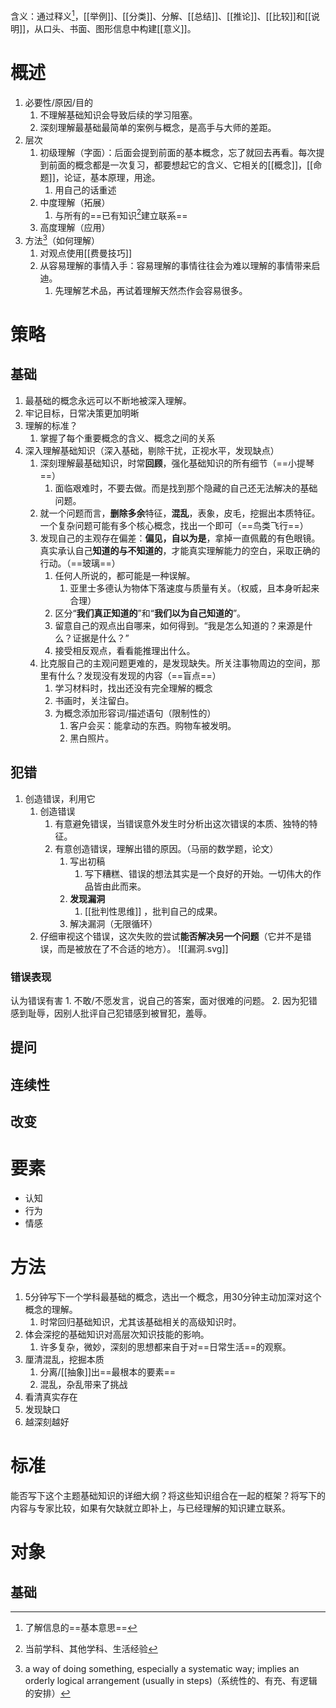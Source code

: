 含义：通过释义[^2]，[[举例]]、[[分类]]、分解、[[总结]]、[[推论]]、[[比较]]和[[说明]]，从口头、书面、图形信息中构建[[意义]]。
# 概述
1. 必要性/原因/目的
	1. 不理解基础知识会导致后续的学习阻塞。
	2. 深刻理解最基础最简单的案例与概念，是高手与大师的差距。
2. 层次
	1. 初级理解（字面）：后面会提到前面的基本概念，忘了就回去再看。每次提到前面的概念都是一次复习，都要想起它的含义、它相关的[[概念]]，[[命题]]，论证，基本原理，用途。
		1. 用自己的话重述
	2. 中度理解（拓展）
		1. 与所有的==已有知识[^3]建立联系==
	3. 高度理解（应用）
3. 方法[^1]（如何理解）
	1. 对观点使用[[费曼技巧]]
	2. 从容易理解的事情入手：容易理解的事情往往会为难以理解的事情带来启迪。
		1. 先理解艺术品，再试着理解天然杰作会容易很多。
# 策略
## 基础
1. 最基础的概念永远可以不断地被深入理解。
2. 牢记目标，日常决策更加明晰
3. 理解的标准？
	1. 掌握了每个重要概念的含义、概念之间的关系
4. 深入理解基础知识（深入基础，剔除干扰，正视水平，发现缺点）
	1. 深刻理解最基础知识，时常**回顾**，强化基础知识的所有细节（==小提琴==）
		1. 面临艰难时，不要去做。而是找到那个隐藏的自己还无法解决的基础问题。
	2. 就一个问题而言，**删除多余**特征，**混乱**，表象，皮毛，挖掘出本质特征。一个复杂问题可能有多个核心概念，找出一个即可（==鸟类飞行==）
	3. 发现自己的主观存在偏差：**偏见，自以为是**，拿掉一直佩戴的有色眼镜。真实承认自己**知道的与不知道的**，才能真实理解能力的空白，采取正确的行动。（==玻璃==）
		1. 任何人所说的，都可能是一种误解。
			1. 亚里士多德认为物体下落速度与质量有关。（权威，且本身听起来合理）
		2. 区分“**我们真正知道的**”和“**我们以为自己知道的**”。
		3. 留意自己的观点出自哪来，如何得到。“我是怎么知道的？来源是什么？证据是什么？”
		4. 接受相反观点，看看能推理出什么。
	4. 比克服自己的主观问题更难的，是发现缺失。所关注事物周边的空间，那里有什么？发现没有发现的内容（==盲点==）
		1. 学习材料时，找出还没有完全理解的概念
		2. 书画时，关注留白。
		3. 为概念添加形容词/描述语句（限制性的）
			1. 客户会买：能拿动的东西。购物车被发明。
			2. 黑白照片。
## 犯错
1. 创造错误，利用它
	1. 创造错误
		1. 有意避免错误，当错误意外发生时分析出这次错误的本质、独特的特征。
		2. 有意创造错误，理解出错的原因。（马丽的数学题，论文）
			1. 写出初稿
				1. 写下糟糕、错误的想法其实是一个良好的开始。一切伟大的作品皆由此而来。
			2. **发现漏洞**
				1. [[批判性思维]] ，批判自己的成果。
			3. 解决漏洞（无限循环）
	2. 仔细审视这个错误，这次失败的尝试**能否解决另一个问题**（它并不是错误，而是被放在了不合适的地方）。
![[漏洞.svg]]
### 错误表现
认为错误有害
	1. 不敢/不愿发言，说自己的答案，面对很难的问题。
	2. 因为犯错感到耻辱，因别人批评自己犯错感到被冒犯，羞辱。
## 提问

## 连续性
## 改变
# 要素
- 认知
- 行为
- 情感
# 方法
1. 5分钟写下一个学科最基础的概念，选出一个概念，用30分钟主动加深对这个概念的理解。
	1. 时常回归基础知识，尤其该基础相关的高级知识时。
2. 体会深挖的基础知识对高层次知识技能的影响。
	1. 许多复杂，微妙，深刻的思想都来自于对==日常生活==的观察。
3. 厘清混乱，挖掘本质
	1. 分离/[[抽象]]出==最根本的要素== 
	2. 混乱，杂乱带来了挑战
4. 看清真实存在
5. 发现缺口
6. 越深刻越好
# 标准
能否写下这个主题基础知识的详细大纲？将这些知识组合在一起的框架？将写下的内容与专家比较，如果有欠缺就立即补上，与已经理解的知识建立联系。
# 对象
## 基础

[^1]: a way of doing something, especially a systematic way; implies an orderly logical arrangement (usually in steps)（系统性的、有充、有逻辑的安排）
[^2]: 了解信息的==基本意思==
[^3]: 当前学科、其他学科、生活经验